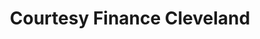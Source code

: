 ---
title: "Courtesy Finance Cleveland"
url: /cleveland/courtesy-finance-cleveland/
shop: pawnbroker
---
